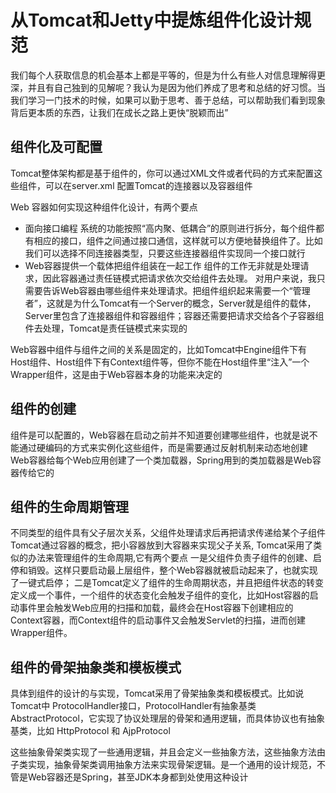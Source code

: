 # 从Tomcat和Jetty中提炼组件化设计规范

我们每个人获取信息的机会基本上都是平等的，但是为什么有些人对信息理解得更深，并且有自己独到的见解呢？我认为是因为他们养成了思考和总结的好习惯。当我们学习一门技术的时候，如果可以勤于思考、善于总结，可以帮助我们看到现象背后更本质的东西，让我们在成长之路上更快“脱颖而出”

## 组件化及可配置

Tomcat整体架构都是基于组件的，你可以通过XML文件或者代码的方式来配置这些组件，可以在server.xml 配置Tomcat的连接器以及容器组件

Web 容器如何实现这种组件化设计，有两个要点

+ 面向接口编程
系统的功能按照“高内聚、低耦合”的原则进行拆分，每个组件都有相应的接口，组件之间通过接口通信，这样就可以方便地替换组件了。比如我们可以选择不同连接器类型，只要这些连接器组件实现同一个接口就行
+ Web容器提供一个载体把组件组装在一起工作
组件的工作无非就是处理请求，因此容器通过责任链模式把请求依次交给组件去处理。
对用户来说，我只需要告诉Web容器由哪些组件来处理请求。把组件组织起来需要一个“管理者”，这就是为什么Tomcat有一个Server的概念，Server就是组件的载体，Server里包含了连接器组件和容器组件；容器还需要把请求交给各个子容器组件去处理，Tomcat是责任链模式来实现的

Web容器中组件与组件之间的关系是固定的，比如Tomcat中Engine组件下有Host组件、Host组件下有Context组件等，但你不能在Host组件里“注入”一个Wrapper组件，这是由于Web容器本身的功能来决定的

## 组件的创建

组件是可以配置的，Web容器在启动之前并不知道要创建哪些组件，也就是说不能通过硬编码的方式来实例化这些组件，而是需要通过反射机制来动态地创建
Web容器给每个Web应用创建了一个类加载器，Spring用到的类加载器是Web容器传给它的

## 组件的生命周期管理

不同类型的组件具有父子层次关系，父组件处理请求后再把请求传递给某个子组件
Tomcat通过容器的概念，把小容器放到大容器来实现父子关系,
Tomcat采用了类似的办法来管理组件的生命周期,它有两个要点
一是父组件负责子组件的创建、启停和销毁。这样只要启动最上层组件，整个Web容器就被启动起来了，也就实现了一键式启停；
二是Tomcat定义了组件的生命周期状态，并且把组件状态的转变定义成一个事件，一个组件的状态变化会触发子组件的变化，比如Host容器的启动事件里会触发Web应用的扫描和加载，最终会在Host容器下创建相应的Context容器，而Context组件的启动事件又会触发Servlet的扫描，进而创建Wrapper组件。

## 组件的骨架抽象类和模板模式

具体到组件的设计的与实现，Tomcat采用了骨架抽象类和模板模式。比如说Tomcat中 ProtocolHandler接口，ProtocolHandler有抽象基类AbstractProtocol，它实现了协议处理层的骨架和通用逻辑，而具体协议也有抽象基类，比如 HttpProtocol 和 AjpProtocol

这些抽象骨架类实现了一些通用逻辑，并且会定义一些抽象方法，这些抽象方法由子类实现，抽象骨架类调用抽象方法来实现骨架逻辑。是一个通用的设计规范，不管是Web容器还是Spring，甚至JDK本身都到处使用这种设计

